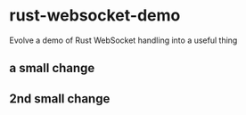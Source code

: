 # rust-websocket-demo
Evolve a demo of Rust WebSocket handling into a useful thing

## a small change

## 2nd small change
